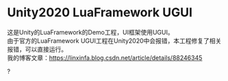 # Unity2020 LuaFramework UGUI
这是Unity的LuaFramework的Demo工程，UI框架使用UGUI。  
由于官方的LuaFramework UGUI工程在Unity2020中会报错，本工程修复了相关报错，可以直接运行。  
我的博客文章：https://linxinfa.blog.csdn.net/article/details/88246345  

?[](https://github.com/linxinfa/Unity2020-LuaFramework-UGUI/blob/master/Images/1.gif)
